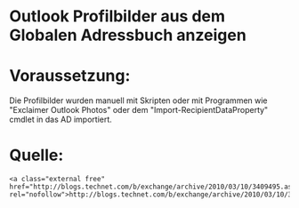 # Outlook Profilbilder aus dem Globalen Adressbuch anzeigen

# <span class="mw-headline" id="bkmrk-voraussetzung%3A-1">Voraussetzung:</span>

Die Profilbilder wurden manuell mit Skripten oder mit Programmen wie "Exclaimer Outlook Photos" oder dem "Import-RecipientDataProperty" cmdlet in das AD importiert.

# <span class="mw-headline" id="bkmrk-quelle%3A-1">Quelle:</span>

```
<a class="external free" href="http://blogs.technet.com/b/exchange/archive/2010/03/10/3409495.aspx" rel="nofollow">http://blogs.technet.com/b/exchange/archive/2010/03/10/3409495.aspx</a>
```